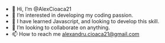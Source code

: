 - 👋 Hi, I’m @AlexCioaca21
- 👀 I’m interested in developing my coding passion.
- 🌱 I have learned Javascript, and looking to develop this skill.
- 💞️ I’m looking to collaborate on anything.
- 📫 How to reach me alexandru.cioaca21@gmail.com

<!---
AlexCioaca21/AlexCioaca21 is a ✨ special ✨ repository because its `README.md` (this file) appears on your GitHub profile.
You can click the Preview link to take a look at your changes.
--->
